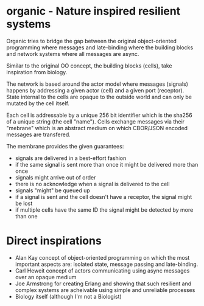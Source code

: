 # organic - Nature inspired resilient systems

Organic tries to bridge the gap between the original object-oriented programming
where messages and late-binding where the building blocks and network systems
where all messages are async.

Similar to the original OO concept, the building blocks (cells), take inspiration
from biology.

The network is based around the actor model where messages (signals) happens
by addressing a given actor (cell) and a given port (receptor). State internal
to the cells are opaque to the outside world and can only be mutated by the
cell itself.

Each cell is addressable by a unique 256 bit identifier which is the sha256 of
a unique string (the cell "name"). Cells exchange messages via their "mebrane"
which is an abstract medium on which CBOR/JSON encoded messages are transfered.

The membrane provides the given guarantees:

- signals are delivered in a best-effort fashion
- if the same signal is sent more than once it might be delivered more than once
- signals might arrive out of order
- there is no acknowledge when a signal is delivered to the cell
- signals "might" be queued up
- if a signal is sent and the cell doesn't have a receptor, the signal might be lost
- if multiple cells have the same ID the signal might be detected by more than one

# Direct inspirations

- Alan Kay concept of object-oriented programming on which the most important aspects
are: isolated state, message passing and late-binding.
- Carl Heweit concept of actors communicating using async messages over an opaque medium
- Joe Armstrong for creating Erlang and showing that such resilient and complex
systems are acheivable using simple and unreliable processes
- Biology itself (although I'm not a Biologist)
